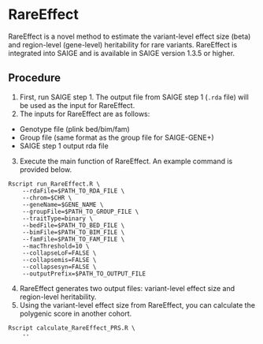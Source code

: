 # RareEffect

RareEffect is a novel method to estimate the variant-level effect size (beta) and region-level (gene-level) heritability for rare variants.
RareEffect is integrated into SAIGE and is available in SAIGE version 1.3.5 or higher.

## Procedure

1. First, run SAIGE step 1. The output file from SAIGE step 1 (`.rda` file) will be used as the input for RareEffect.
2. The inputs for RareEffect are as follows:

  * Genotype file (plink bed/bim/fam)
  * Group file (same format as the group file for SAIGE-GENE+)
  * SAIGE step 1 output rda file

3. Execute the main function of RareEffect. An example command is provided below.

```
Rscript run_RareEffect.R \
    --rdaFile=$PATH_TO_RDA_FILE \
    --chrom=$CHR \
    --geneName=$GENE_NAME \
    --groupFile=$PATH_TO_GROUP_FILE \
    --traitType=binary \
    --bedFile=$PATH_TO_BED_FILE \
    --bimFile=$PATH_TO_BIM_FILE \
    --famFile=$PATH_TO_FAM_FILE \
    --macThreshold=10 \
    --collapseLoF=FALSE \
    --collapsemis=FALSE \
    --collapsesyn=FALSE \
    --outputPrefix=$PATH_TO_OUTPUT_FILE
```

4. RareEffect generates two output files: variant-level effect size and region-level heritability.
5. Using the variant-level effect size from RareEffect, you can calculate the polygenic score in another cohort.

```
Rscript calculate_RareEffect_PRS.R \
    --
```
